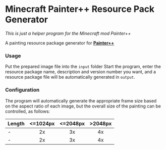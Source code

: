 # Minecraft Painter++ Resource Pack Generator 
*This is just a helper program for the Minecraft mod Painter++*

A painting resource package generator for **[Painter++](https://www.curseforge.com/minecraft/mc-mods/paintings)**

### Usage
Put the prepared image file into the `input` folder
Start the program, enter the resource package name, description and version number you want, and a resource package file will be automatically generated in `output`.

### Configuration
The program will automatically generate the appropriate frame size based on the aspect ratio of each image, but the overall size of the painting can be controlled, as follows:

| Length | <=1024px | <=2048px | >2048px
|-| :-: | :-: | :-: |
|-| 2x | 3x | 4x |
|-| 2x | 3x | 4x |